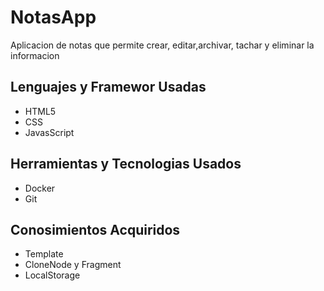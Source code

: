 # NotasApp
Aplicacion de notas que permite crear, editar,archivar, tachar y eliminar la informacion

## Lenguajes y Framewor Usadas
- HTML5
- CSS
- JavasScript

## Herramientas y Tecnologias Usados
- Docker
- Git

## Conosimientos Acquiridos
- Template
- CloneNode y Fragment 
- LocalStorage

